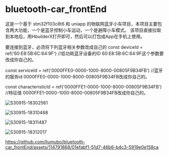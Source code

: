 # bluetooth-car_frontEnd
这是一个基于 stm32f103c8t6 和 uniapp 的物联网蓝牙小车项目，本项目主要包含两大功能，一个是蓝牙控制小车运动，一个是避障小车模式。
该项目直接拉取到本地后，用HbuilderX打开即可，然后可以打包成App在手机上使用。

要连接到蓝牙，必须将下列蓝牙相关参数改成自己的
const deviceId = ref('60:E8:5B:6C:64:9F') //低功耗蓝牙设备的ID
60:E8:5B:6C:64:9F这个参数要改成你自己的。

const serviceId = ref('0000FFE0-0000-1000-8000-00805F9B34FB') //蓝牙的服务id
0000FFE0-0000-1000-8000-00805F9B34FB改成你自己的。

const characteristicId = ref('0000FFE1-0000-1000-8000-00805F9B34FB') //特征值
0000FFE1-0000-1000-8000-00805F9B34FB改成你自己的。

![S30915-18302561](https://github.com/liumubo/bluetooth-car_frontEnd/assets/114791868/672572f9-a9f7-4a69-b8bb-2463d22aa951)

![S30915-18310468](https://github.com/liumubo/bluetooth-car_frontEnd/assets/114791868/bbe06ded-f7c7-420a-aedf-29d7bad6565d)

![S30915-18311487](https://github.com/liumubo/bluetooth-car_frontEnd/assets/114791868/b0ce28d6-8e86-43e6-9531-8c5fb4bc6d0a)

![S30915-18312017](https://github.com/liumubo/bluetooth-car_frontEnd/assets/114791868/9cb79f7a-766f-4ad8-9aa4-f7e968a4402e)



https://github.com/liumubo/bluetooth-car_frontEnd/assets/114791868/01efabf1-51d7-46b6-b4c3-5919e0e158ca

